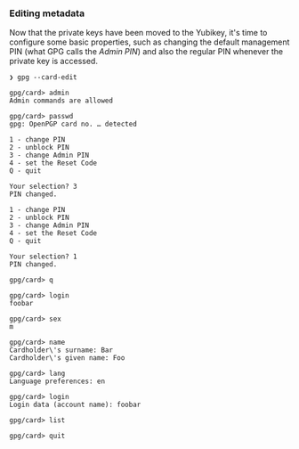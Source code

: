 ### Editing metadata

Now that the private keys have been moved to the Yubikey, it's time to configure some basic properties, such as changing the default management PIN (what GPG calls the _Admin PIN_) and also the regular PIN whenever the private key is accessed.

```
❯ gpg --card-edit

gpg/card> admin
Admin commands are allowed

gpg/card> passwd
gpg: OpenPGP card no. … detected

1 - change PIN
2 - unblock PIN
3 - change Admin PIN
4 - set the Reset Code
Q - quit

Your selection? 3
PIN changed.

1 - change PIN
2 - unblock PIN
3 - change Admin PIN
4 - set the Reset Code
Q - quit

Your selection? 1
PIN changed.

gpg/card> q

gpg/card> login
foobar

gpg/card> sex
m

gpg/card> name
Cardholder\'s surname: Bar
Cardholder\'s given name: Foo

gpg/card> lang
Language preferences: en

gpg/card> login
Login data (account name): foobar

gpg/card> list

gpg/card> quit
```
